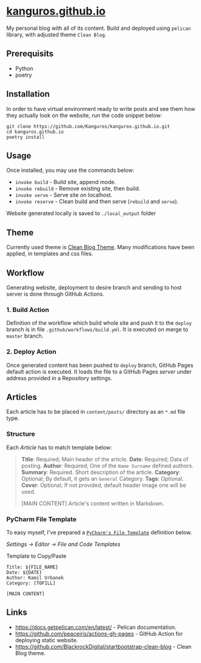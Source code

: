 # [kanguros.github.io](https://kanguros.github.io)

My personal blog with all of its content.
Build and deployed using `pelican` library, with adjusted theme `Clean Blog`.

## Prerequisits

-   Python
-   poetry

## Installation

In order to have virtual environment ready to write posts and see them how they actually look on the website, run the
code snippet below:

```shell
git clone https://github.com/Kanguros/kanguros.github.io.git
cd kanguros.github.io
poetry install
```

## Usage

Once installed, you may use the commands below:

-   `invoke build` - Build site, append mode.
-   `invoke rebuild` - Remove existing site, then build.
-   `invoke serve` - Serve site on localhost.
-   `invoke reserve` - Clean build and then serve (`rebuild` and `serve`).

Website generated locally is saved to `./local_output` folder

## Theme

Currently used theme is [Clean Blog Theme](https://github.com/BlackrockDigital/startbootstrap-clean-blog).
Many modifications have been applied, in templates and css files.

## Workflow

Generating website, deployment to desire branch and sending to host server is done through GitHub Actions.

### 1. Build Action

Definition of the workflow which build whole site and push it to the `deploy` branch is in
file `.github/workflows/build.yml`. It is executed on merge to `master` branch.

### 2. Deploy Action

Once generated content has been pushed to `deploy` branch, GitHub Pages default action is executed. It loads the file to
a GitHub Pages _server_ under address provided in a Repository settings.

## Articles

Each article has to be placed in `content/posts/` directory as an `*.md` file type.

### Structure

Each _Article_ has to match template below:

> **Title**: Required; Main header of the article.
> **Date**: Required; Data of posting.
> **Author**: Required; One of the `Name Surname` defined authors.
> **Summary**: Required. Short description of the article.
> **Category**: Optional; By default, it gets an `General` Category.
> **Tags**: Optional.
> **Cover**: Optional; If not provided, default header image one will be used.
>
> [MAIN CONTENT]
> Article's content written in Markdown.

### PyCharm File Template

To easy myself, I've prepared a [`PyCharm's File Template`](https://www.jetbrains.com/help/pycharm/using-file-and-code-templates.html) definition below.

_Settings -> Editor -> File and Code Templates_

Template to Copy/Paste

```
Title: ${FILE_NAME}
Date: ${DATE}
Author: Kamil Urbanek
Category: [TOFILL]

[MAIN CONTENT]
```

## Links

-   https://docs.getpelican.com/en/latest/ - Pelican documentation.
-   https://github.com/peaceiris/actions-gh-pages - GitHub Action for deploying static website.
-   https://github.com/BlackrockDigital/startbootstrap-clean-blog - Clean Blog theme.
